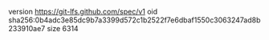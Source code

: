 version https://git-lfs.github.com/spec/v1
oid sha256:0b4adc3e85dc9b7a3399d572c1b2522f7e6dbaf1550c3063247ad8b233910ae7
size 6314
